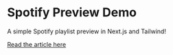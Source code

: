 # Spotify Preview Demo

A simple Spotify playlist preview in Next.js and Tailwind!

[Read the article here](https://dev.to/haydenbleasel/creating-a-no-auth-spotify-playlist-preview-with-nextjs-3dk1)
